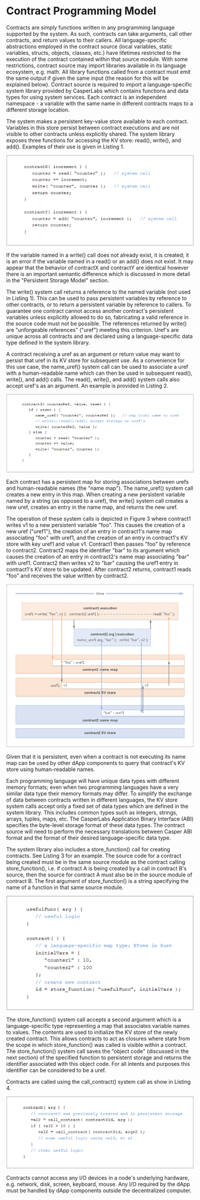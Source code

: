 # Contract Programming Model

Contracts are simply functions written in any programming language supported by the system. As such, contracts can take arguments, call other contracts, and return values to their callers. All language-specific abstractions employed in the contract source \(local variables, static variables, structs, objects, classes, etc.\) have lifetimes restricted to the execution of the contract contained within that source module. With some restrictions, contract source may import libraries available in its language ecosystem, e.g. math. All library functions called from a contract must emit the same output if given the same input \(the reason for this will be explained below\). Contract source is required to import a language-specific system library provided by CasperLabs which contains functions and data types for using system services. Each contract is an independent namespace - a variable with the same name in different contracts maps to a different storage location.

The system makes a persistent key-value store available to each contract. Variables in this store persist between contract executions and are not visible to other contracts unless explicitly shared. The system library exposes three functions for accessing the KV store: read\(\), write\(\), and add\(\). Examples of their use is given in Listing 1.

![Listing 1: KV Store API](../../.gitbook/assets/list1kvstoreapi.png)

If the variable named in a write\(\) call does not already exist, it is created; it is an error if the variable named in a read\(\) or an add\(\) does not exist. It may appear that the behavior of contractX and contractY are identical however there is an important semantic difference which is discussed in more detail in the "Persistent Storage Model" section.

The write\(\) system call returns a reference to the named variable \(not used in Listing 1\). This can be used to pass persistent variables by reference to other contracts, or to return a persistent variable by reference to callers. To guarantee one contract cannot access another contract's persistent variables unless explicitly allowed to do so, fabricating a valid reference in the source code must not be possible. The references returned by write\(\) are "unforgeable references" \("uref"\) meeting this criterion. Uref's are unique across all contracts and are declared using a language-specific data type defined in the system library.

A contract receiving a uref as an argument or return value may want to persist that uref in its KV store for subsequent use. As a convenience for this use case, the name\_uref\(\) system call can be used to associate a uref with a human-readable name which can then be used in subsequent read\(\), write\(\), and add\(\) calls. The read\(\), write\(\), and add\(\) system calls also accept uref's as an argument. An example is provided in Listing 2.

![Listing 2: Human-Readable Names](../../.gitbook/assets/list2humanreadable.png)

Each contract has a persistent map for storing associations between urefs and human-readable names \(the "name map"\). The name\_uref\(\) system call creates a new entry in this map. When creating a new persistent variable named by a string \(as opposed to a uref\), the write\(\) system call creates a new uref, creates an entry in the name map, and returns the new uref.

The operation of these system calls is depicted in Figure 3 where contract1 writes v1 to a new persistent variable "foo". This causes the creation of a new uref \("uref1"\), the creation of an entry in contract1's name map associating "foo" with uref1, and the creation of an entry in contract1's KV store with key uref1 and value v1. Contract1 then passes "foo" by reference to contract2. Contract2 maps the identifier "bar" to its argument which causes the creation of an entry in contract2's name map associating "bar" with uref1. Contract2 then writes v2 to "bar" causing the uref1 entry in contract1's KV store to be updated. After contract2 returns, contract1 reads "foo" and receives the value written by contract2.

![Figure 3: Human-Readable Names](../../.gitbook/assets/fig3humanreadable.png)

Given that it is persistent, even when a contract is not executing its name map can be used by other dApp components to query that contract's KV store using human-readable names.

Each programming language will have unique data types with different memory formats; even when two programming languages have a very similar data type their memory formats may differ. To simplify the exchange of data between contracts written in different languages, the KV store system calls accept only a fixed set of data types which are defined in the system library. This includes common types such as integers, strings, arrays, tuples, maps, etc. The CasperLabs Application Binary Interface \(ABI\) specifies the byte-level storage format of these data types. The contract source will need to perform the necessary translations between Casper ABI format and the format of their desired language-specific data type.

The system library also includes a store\_function\(\) call for creating contracts. See Listing 3 for an example. The source code for a contract being created must be in the same source module as the contract calling store\_function\(\), i.e. if contract A is being created by a call in contract B's source, then the source for contract A must also be in the source module of contract B. The first argument of store\_function\(\) is a string specifying the name of a function in that same source module.

![Listing 3: Creating Contracts](../../.gitbook/assets/list3creatingcontracts.png)

The store\_function\(\) system call accepts a second argument which is a language-specific type representing a map that associates variable names to values. The contents are used to initialize the KV store of the newly created contract. This allows contracts to act as closures where state from the scope in which store\_function\(\) was called is visible within a contract. The store\_function\(\) system call saves the "object code" \(discussed in the next section\) of the specified function to persistent storage and returns the identifier associated with this object code. For all intents and purposes this identifier can be considered to be a uref.

Contracts are called using the call\_contract\(\) system call as show in Listing 4.

![Listing 4: Calling Contracts](../../.gitbook/assets/list4callingcontracts.png)

Contracts cannot access any I/O devices in a node's underlying hardware, e.g. network, disk, screen, keyboard, mouse. Any I/O required by the dApp must be handled by dApp components outside the decentralized computer.

